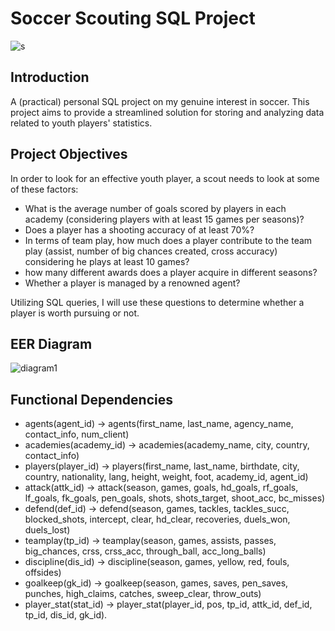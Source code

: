 # Soccer Scouting SQL Project
![s](https://github.com/khlong189/soccer_scouting/assets/57957853/c485a88b-9820-4efa-b086-ed2785bc3585)

## Introduction
A (practical) personal SQL project on my genuine interest in soccer. This project aims to provide a streamlined solution for storing and analyzing data related to youth players' statistics. 

## Project Objectives
In order to look for an effective youth player, a scout needs to look at some of these factors:
- What is the average number of goals scored by players in each academy (considering players with at least 15 games per seasons)?
- Does a player has a shooting accuracy of at least 70%?
- In terms of team play, how much does a player contribute to the team play (assist, number of big chances created, cross accuracy) considering he plays at least 10 games?
- how many different awards does a player acquire in different seasons?
- Whether a player is managed by a renowned agent?
  
Utilizing SQL queries, I will use these questions to determine whether a player is worth pursuing or not.

## EER Diagram 
![diagram1](https://github.com/khlong189/soccer_scouting/assets/57957853/1714884b-386c-407f-a9f0-3bd9c48ef93d)


## Functional Dependencies
- agents(agent_id) -> agents(first_name, last_name, agency_name, contact_info, num_client)
- academies(academy_id) -> academies(academy_name, city, country, contact_info)
- players(player_id) -> players(first_name, last_name, birthdate, city, country, nationality, lang, height, weight, foot, academy_id, agent_id)
- attack(attk_id) -> attack(season, games, goals, hd_goals, rf_goals, lf_goals, fk_goals, pen_goals, shots, shots_target, shoot_acc, bc_misses)
- defend(def_id) -> defend(season, games, tackles, tackles_succ, blocked_shots, intercept, clear, hd_clear, recoveries, duels_won, duels_lost)
- teamplay(tp_id) -> teamplay(season, games, assists, passes, big_chances, crss, crss_acc, through_ball, acc_long_balls)
- discipline(dis_id) -> discipline(season, games, yellow, red, fouls, offsides)
- goalkeep(gk_id) -> goalkeep(season, games, saves, pen_saves, punches, high_claims, catches, sweep_clear, throw_outs)
- player_stat(stat_id) -> player_stat(player_id, pos, tp_id, attk_id, def_id, tp_id, dis_id, gk_id).
